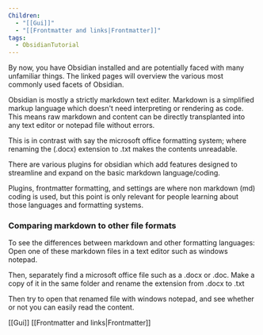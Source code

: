 ```yaml
---
Children:
  - "[[Gui]]"
  - "[[Frontmatter and links|Frontmatter]]"
tags:
  - ObsidianTutorial
---
```

By now, you have Obsidian installed and are potentially faced with many unfamiliar things.
The linked pages will overview the various most commonly used facets of Obsidian.

Obsidian is mostly a strictly markdown text editer.
Markdown is a simplified markup language which doesn't need interpreting or rendering as code. This means raw markdown and content can be directly transplanted into any text editor or notepad file without errors.

This is in contrast with say the microsoft office formatting system; where renaming the (.docx) extension to .txt makes the contents unreadable.


There are various plugins for obsidian which add features designed to streamline and expand on the basic markdown language/coding.


Plugins, frontmatter formatting, and settings are where non markdown (md) coding is used, but this point is only relevant for people learning about those languages and formatting systems.


### Comparing markdown to other file formats
To see the differences between markdown and other formatting languages:
Open one of these markdown files in a text editor such as windows notepad.

Then, separately find a microsoft office file such as a .docx or .doc.
Make a copy of it in the same folder and rename the extension from .docx to .txt

Then try to open that renamed file with windows notepad, and see whether or not you can easily read the content.


[[Gui]]
[[Frontmatter and links|Frontmatter]]

